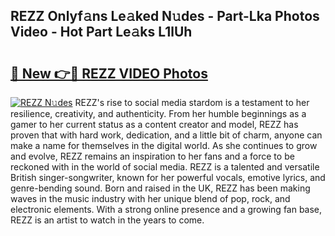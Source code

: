 ## REZZ Onlyf𝚊ns Le𝚊ked N𝚞des - Part-Lka Photos Video - Hot Part Le𝚊ks L1lUh

# <h2><a href="http://ab95296.deff.icu/?id=REZZ">🔗 New 👉🔴 REZZ VIDEO Photos</a></h2>

[![REZZ N𝚞des](https://i.imgur.com/rIISA9y.gif)](http://ab95296.deff.icu/?id=REZZ)
REZZ's rise to social media stardom is a testament to her resilience, creativity, and authenticity. From her humble beginnings as a gamer to her current status as a content creator and model, REZZ has proven that with hard work, dedication, and a little bit of charm, anyone can make a name for themselves in the digital world. As she continues to grow and evolve, REZZ remains an inspiration to her fans and a force to be reckoned with in the world of social media. REZZ is a talented and versatile British singer-songwriter, known for her powerful vocals, emotive lyrics, and genre-bending sound. Born and raised in the UK, REZZ has been making waves in the music industry with her unique blend of pop, rock, and electronic elements. With a strong online presence and a growing fan base, REZZ is an artist to watch in the years to come.
